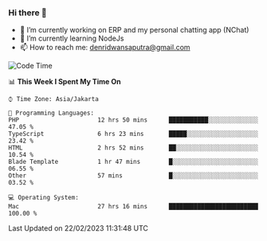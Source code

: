 ### Hi there 👋

- 🔭 I’m currently working on ERP and my personal chatting app (NChat)
- 🌱 I’m currently learning NodeJs
- 📫 How to reach me: denridwansaputra@gmail.com


<!--START_SECTION:waka-->
![Code Time](http://img.shields.io/badge/Code%20Time-2%2C671%20hrs%2037%20mins-blue)

📊 **This Week I Spent My Time On** 

```text
⌚︎ Time Zone: Asia/Jakarta

💬 Programming Languages: 
PHP                      12 hrs 50 mins      ███████████░░░░░░░░░░░░░░   47.05 % 
TypeScript               6 hrs 23 mins       █████░░░░░░░░░░░░░░░░░░░░   23.42 % 
HTML                     2 hrs 52 mins       ██░░░░░░░░░░░░░░░░░░░░░░░   10.54 % 
Blade Template           1 hr 47 mins        █░░░░░░░░░░░░░░░░░░░░░░░░   06.55 % 
Other                    57 mins             █░░░░░░░░░░░░░░░░░░░░░░░░   03.52 % 

💻 Operating System: 
Mac                      27 hrs 16 mins      █████████████████████████   100.00 % 

```


 Last Updated on 22/02/2023 11:31:48 UTC
<!--END_SECTION:waka-->
